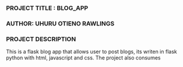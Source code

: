 ### PROJECT TITLE : BLOG_APP
### AUTHOR: UHURU OTIENO RAWLINGS
### PROJECT DESCRIPTION
This is a flask  blog app that allows user to post blogs, its writen in flask python with html, javascript and css. The project also consumes